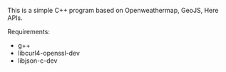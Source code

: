 This is a simple C++ program based on Openweathermap, GeoJS, Here APIs.

Requirements:
- g++
- libcurl4-openssl-dev
- libjson-c-dev